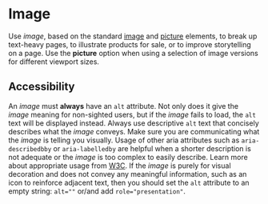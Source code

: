 # Image
Use *image*, based on the standard [image](https://developer.mozilla.org/en-US/docs/Web/HTML/Element/img) and [picture](https://developer.mozilla.org/en-US/docs/Web/HTML/Element/picture) elements, to break up text-heavy pages, to illustrate products for sale, or to improve storytelling on a page. Use the **picture** option when using a selection of image versions for different viewport sizes.

## Accessibility
An *image* must **always** have an `alt` attribute. Not only does it give the *image* meaning for non-sighted users, but if the *image* fails to load, the `alt` text will be displayed instead. Always use descriptive `alt` text that concisely describes what the *image* conveys. Make sure you are communicating what the *image* is telling you visually. Usage of other aria attributes such as `aria-describedbby` or `aria-labelledby` are helpful when a shorter description is not adequate or the *image* is too complex to easily describe. Learn more about appropriate usage from [W3C](https://www.w3.org/TR/WCAG20-TECHS/aria#ARIA15). If the *image* is purely for visual decoration and does not convey any meaningful information, such as an icon to reinforce adjacent text, then you should set the `alt` attribute to an empty string: `alt=""` or/and add `role="presentation"`.